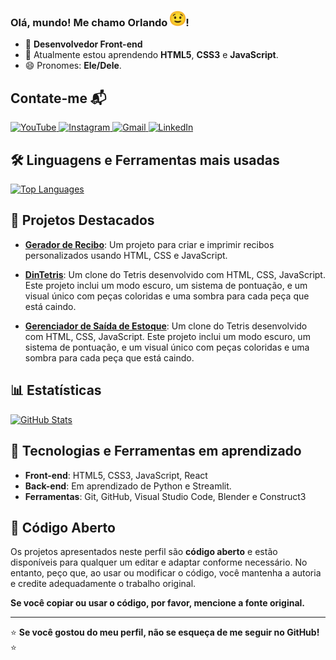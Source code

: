 ### Olá, mundo! Me chamo Orlando <img src="blink.gif" style="width: 25px;">!

- 🔭 **Desenvolvedor Front-end**
- 🌱 Atualmente estou aprendendo **HTML5**, **CSS3** e **JavaScript**.
- 😄 Pronomes: **Ele/Dele**.

## Contate-me 📬

<div>
  <a href="https://www.youtube.com/channel/UCl7lDZiBckwvxw6OTkEW0wg" target="_blank">
    <img src="https://img.shields.io/badge/YouTube-FF0000?style=for-the-badge&logo=youtube&logoColor=white" alt="YouTube">
  </a>
  <a href="https://www.instagram.com/orlando.rolim8/" target="_blank">
    <img src="https://img.shields.io/badge/-Instagram-%23E4405F?style=for-the-badge&logo=instagram&logoColor=white" alt="Instagram">
  </a> 
  <a href="mailto:rolimorlando@gmail.com">
    <img src="https://img.shields.io/badge/-Gmail-%23333?style=for-the-badge&logo=gmail&logoColor=white" alt="Gmail">
  </a>
  <a href="https://www.linkedin.com/in/orlandorolimf/" target="_blank">
    <img src="https://img.shields.io/badge/-LinkedIn-%230077B5?style=for-the-badge&logo=linkedin&logoColor=white" alt="LinkedIn">
  </a>
</div>

## 🛠️ Linguagens e Ferramentas mais usadas

<div align="left">
  <a href="https://github.com/rolim8">
    <img width="400em" src="https://github-readme-stats.vercel.app/api/top-langs/?username=rolim8&layout=compact&langs_count=7&theme=dracula" alt="Top Languages">
  </a>
</div>

## 🚀 Projetos Destacados

- **[Gerador de Recibo](https://rolim8.github.io/Receipt-Generator-2.0/code/index.html)**: Um projeto para criar e imprimir recibos personalizados usando HTML, CSS e JavaScript.
  
- **[DinTetris](https://rolim8.github.io/DinTetris/)**: Um clone do Tetris desenvolvido com HTML, CSS, JavaScript. Este projeto inclui um modo escuro, um sistema de pontuação, e um visual único com peças coloridas e uma sombra para cada peça que está caindo.

- **[Gerenciador de Saída de Estoque](https://rolim8.github.io/Gerenciador_Estoque/)**: Um clone do Tetris desenvolvido com HTML, CSS, JavaScript. Este projeto inclui um modo escuro, um sistema de pontuação, e um visual único com peças coloridas e uma sombra para cada peça que está caindo.


## 📊 Estatísticas

<div align="left">
  <a href="https://github.com/rolim8">
    <img width="400em" src="https://github-readme-stats.vercel.app/api?username=rolim8&show_icons=true&theme=dracula" alt="GitHub Stats">
  </a>
</div>

## 🧩 Tecnologias e Ferramentas em aprendizado

- **Front-end**: HTML5, CSS3, JavaScript, React
- **Back-end**: Em aprendizado de Python e Streamlit.
- **Ferramentas**: Git, GitHub, Visual Studio Code, Blender e Construct3

## 📝 Código Aberto

Os projetos apresentados neste perfil são **código aberto** e estão disponíveis para qualquer um editar e adaptar conforme necessário. No entanto, peço que, ao usar ou modificar o código, você mantenha a autoria e credite adequadamente o trabalho original. 

**Se você copiar ou usar o código, por favor, mencione a fonte original.**

---

⭐ **Se você gostou do meu perfil, não se esqueça de me seguir no GitHub!** ⭐
